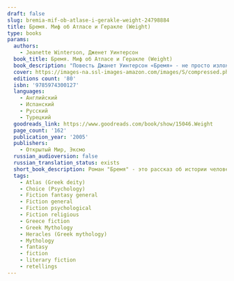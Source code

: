 ```yaml
---
draft: false
slug: bremia-mif-ob-atlase-i-gerakle-weight-24798884
title: Бремя. Миф об Атласе и Геракле (Weight)
type: books
params:
  authors:
    - Jeanette Winterson, Дженет Уинтерсон
  book_title: Бремя. Миф об Атласе и Геракле (Weight)
  book_description: "Повесть Джанет Уинтерсон «Бремя» - не просто изложенный на современный \nлад древний миф о титане Атласе, который восстал против богов и в \nнаказание был обречен вечно поддерживать мир на своих плечах. Это \nавтобиографическая история об одиночестве и отчуждении, об \nответственности и тяжком бремени & и о подлинной свободе и \nпреодолении границ собственного «я». «Тот, кто пишет книгу, всегда \nвыставляет себя напоказ, - замечает Джанет Уинтерсон. - Но это вовсе не \nозначает, что в результате у нас непременно получится исповедь или \nмемуары. Просто это будет настоящим».\n\n“When I was asked to choose a myth to write about, I realized I had chosen already. The story of Atlas holding up the world was in my mind before the telephone call had ended. If the call had not come, perhaps I would never have written the story, but when the call did come, that story was waiting to be written. Rewritten. The recurring language motif of Weight is ‘I want to tell the story again.’ My work is full of cover versions. I like to take stories we think we know and record them differently. In the retelling comes a new emphasis or bias, and the new arrangement of the key elements demands that fresh material be injected into the existing text. Weight moves far away from the simple story of Atlas’s punishment and his temporary relief when Heracles takes the world off his shoulders. I wanted to explore loneliness, isolation, responsibility, burden, and freedom, too, because my version has a very particular end not found elsewhere.” -- from Jeanette Winterson’s Foreword to Weight"
  cover: https://images-na.ssl-images-amazon.com/images/S/compressed.photo.goodreads.com/books/1538032254i/42080336.jpg
  editions count: '80'
  isbn: '9785974300127'
  languages:
    - Английский
    - Испанский
    - Русский
    - Турецкий
  goodreads_link: https://www.goodreads.com/book/show/15046.Weight
  page_count: '162'
  publication_year: '2005'
  publishers:
    - Открытый Мир, Эксмо
  russian_audioversion: false
  russian_translation_status: exists
  short_book_description: Роман "Бремя" - это рассказ об истории человечества, с момента зарождения мира и до наших дней. Об истории, которая движется со скоростью света и о месте человека в этом бесконечном движении…
  tags:
    - Atlas (Greek deity)
    - Choice (Psychology)
    - Fiction fantasy general
    - Fiction general
    - Fiction psychological
    - Fiction religious
    - Greece fiction
    - Greek Mythology
    - Heracles (Greek mythology)
    - Mythology
    - fantasy
    - fiction
    - literary fiction
    - retellings
---
```

